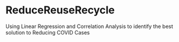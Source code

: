 # ReduceReuseRecycle
Using Linear Regression and Correlation Analysis to identify the best solution to Reducing COVID Cases
